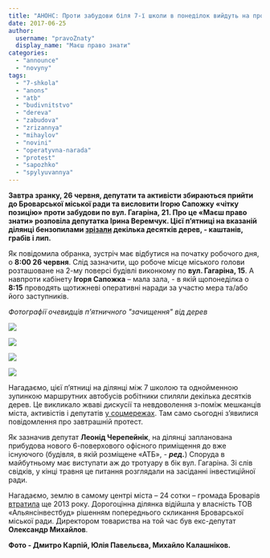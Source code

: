 ```yaml
---
title: "АНОНС: Проти забудови біля 7-ї школи в понеділок вийдуть на протест"
date: 2017-06-25
author: 
  username: "pravoZnaty"
  display_name: "Маєш право знати"
categories: 
  - "announce"
  - "novyny"
tags: 
  - "7-shkola"
  - "anons"
  - "atb"
  - "budivnitstvo"
  - "dereva"
  - "zabudova"
  - "zrizannya"
  - "mihaylov"
  - "novini"
  - "operatyvna-narada"
  - "protest"
  - "sapozhko"
  - "spylyuvannya"
---
```


**Завтра зранку, 26 червня, депутати та активісти збираються прийти до Броварської міської ради та висловити Ігорю Сапожку «чітку позицію» проти забудови по вул. Гагаріна, 21. Про це «Маєш право знати» розповіла депутатка Ірина Веремчук. Цієї п’ятниці на вказаній ділянці бензопилами [зрізали](https://www.facebook.com/groups/brovary/permalink/1693390037357622/) декілька десятків дерев, - каштанів, грабів і лип.**

Як повідомила обранка, зустріч має відбутися на початку робочого дня, о **8:00 26 червня**. Слід зазначити, що робоче місце міського голови розташоване на 2-му поверсі будівлі виконкому по **вул. Гагаріна, 15**. А навпроти кабінету **Ігоря Сапожка** – мала зала, - в якій щопонеділка о **8:15** проводять щотижневі оперативні наради за участю мера та/або його заступників.

_Фотографії очевидців п'ятничного "зачищення" від дерев_

[![](https://mpz.brovary.org/wp-content/uploads/2017/06/ATB-7-shkola-zrizannya-derev-zabudova-2-Karpij.jpg)](https://mpz.brovary.org/wp-content/uploads/2017/06/ATB-7-shkola-zrizannya-derev-zabudova-2-Karpij.jpg)

[![](https://mpz.brovary.org/wp-content/uploads/2017/06/ATB-7-shkola-zrizannya-derev-zabudova-1-YUliya-Pavelyeva.jpg)](https://mpz.brovary.org/wp-content/uploads/2017/06/ATB-7-shkola-zrizannya-derev-zabudova-1-YUliya-Pavelyeva.jpg)

[![](https://mpz.brovary.org/wp-content/uploads/2017/06/ATB-7-shkola-zrizannya-derev-zabudova-Myhajlo-Kalashnikov.jpg)](https://mpz.brovary.org/wp-content/uploads/2017/06/ATB-7-shkola-zrizannya-derev-zabudova-Myhajlo-Kalashnikov.jpg)

[![](https://mpz.brovary.org/wp-content/uploads/2017/06/ATB-7-shkola-zrizannya-derev-zabudova-Myhajlo-Kalashnikov-1.jpg)](https://mpz.brovary.org/wp-content/uploads/2017/06/ATB-7-shkola-zrizannya-derev-zabudova-Myhajlo-Kalashnikov-1.jpg)

Нагадаємо, цієї п’ятниці на ділянці між 7 школою та однойменною зупинкою маршрутних автобусів робітники спиляли декілька десятків дерев. Це викликало жваві дискусії та невдоволення з-поміж мешканців міста, активістів і депутатів [у соцмережах](https://www.facebook.com/groups/brovary/permalink/1693390037357622/). Там само сьогодні з’явилися повідомлення про завтрашній протест.

Як зазначив депутат **Леонід Черепейнік**, на ділянці запланована прибудова нового 6-поверхового офісного приміщення до вже існуючого (будівля, в якій розміщене «АТБ», _\- **ред.**_) Споруда в майбутньому має виступати аж до тротуару в бік вул. Гагаріна. Зі слів свідків, у кінці травня це питання розглядали на засіданні інвестиційної ради.

Нагадаємо, землю в самому центрі міста – 24 сотки – громада Броварів [втратила](https://mpz.brovary.org/24-sotki-zemli-v-tsentri-brovariv-viddali-deputatu-mihaylovu/) ще 2013 року. Дорогоцінна ділянка відійшла у власність ТОВ «Альянсінвестбуд» рішенням попереднього скликання Броварської міської ради. Директором товариства на той час був екс-депутат **Олександр Михайлов**.

**Фото - Дмитро Карпій, Юлія Павельєва, Михайло Калашніков.**
